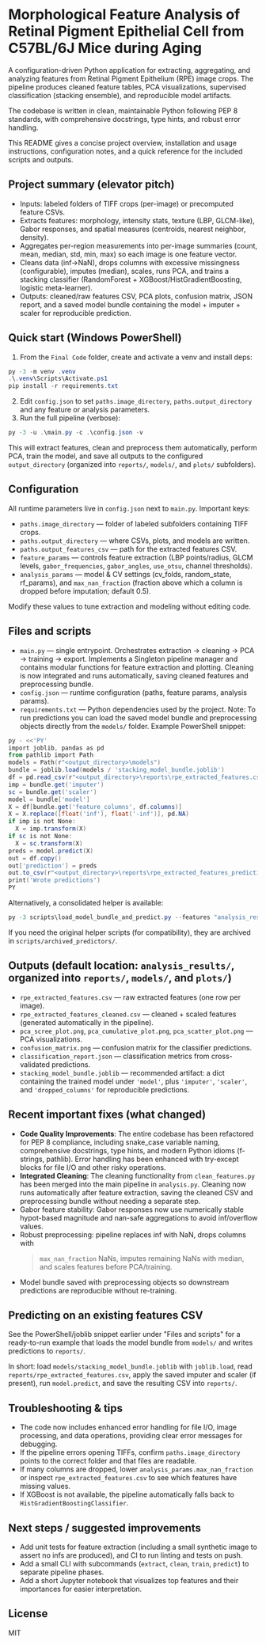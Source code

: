 # Morphological Feature Analysis of Retinal Pigment Epithelial Cell from C57BL/6J Mice during Aging

A configuration-driven Python application for extracting, aggregating, and
analyzing features from Retinal Pigment Epithelium (RPE) image crops. The
pipeline produces cleaned feature tables, PCA visualizations, supervised
classification (stacking ensemble), and reproducible model artifacts.

The codebase is written in clean, maintainable Python following PEP 8 standards,
with comprehensive docstrings, type hints, and robust error handling.

This README gives a concise project overview, installation and usage
instructions, configuration notes, and a quick reference for the included
scripts and outputs.

## Project summary (elevator pitch)

- Inputs: labeled folders of TIFF crops (per-image) or precomputed feature CSVs.
- Extracts features: morphology, intensity stats, texture (LBP,
  GLCM-like), Gabor responses, and spatial measures (centroids, nearest
  neighbor, density).
- Aggregates per-region measurements into per-image summaries (count, mean,
  median, std, min, max) so each image is one feature vector.
- Cleans data (inf→NaN), drops columns with excessive missingness (configurable),
  imputes (median), scales, runs PCA, and trains a stacking classifier
  (RandomForest + XGBoost/HistGradientBoosting, logistic meta-learner).
- Outputs: cleaned/raw features CSV, PCA plots, confusion matrix, JSON report,
  and a saved model bundle containing the model + imputer + scaler for
  reproducible prediction.

## Quick start (Windows PowerShell)

1. From the `Final Code` folder, create and activate a venv and install deps:

```powershell
py -3 -m venv .venv
.\.venv\Scripts\Activate.ps1
pip install -r requirements.txt
```

2. Edit `config.json` to set `paths.image_directory`, `paths.output_directory` and
   any feature or analysis parameters.
3. Run the full pipeline (verbose):

```powershell
py -3 -u .\main.py -c .\config.json -v
```

This will extract features, clean and preprocess them automatically, perform PCA, train the model, and save all outputs to the configured `output_directory` (organized into `reports/`, `models/`, and `plots/` subfolders).

## Configuration

All runtime parameters live in `config.json` next to `main.py`. Important keys:

- `paths.image_directory` — folder of labeled subfolders containing TIFF crops.
- `paths.output_directory` — where CSVs, plots, and models are written.
- `paths.output_features_csv` — path for the extracted features CSV.
- `feature_params` — controls feature extraction (LBP points/radius, GLCM
  levels, `gabor_frequencies`, `gabor_angles`, `use_otsu`, channel thresholds).
- `analysis_params` — model & CV settings (cv_folds, random_state, rf_params),
  and `max_nan_fraction` (fraction above which a column is dropped before
  imputation; default 0.5).

Modify these values to tune extraction and modeling without editing code.

## Files and scripts

- `main.py` — single entrypoint. Orchestrates extraction → cleaning → PCA →
  training → export. Implements a Singleton pipeline manager and contains
  modular functions for feature extraction and plotting. Cleaning is now
  integrated and runs automatically, saving cleaned features and preprocessing
  bundle.
- `config.json` — runtime configuration (paths, feature params, analysis params).
- `requirements.txt` — Python dependencies used by the project.
  Note: To run predictions you can load the saved model bundle and preprocessing objects directly from the `models/` folder. Example PowerShell snippet:

```powershell
py - <<'PY'
import joblib, pandas as pd
from pathlib import Path
models = Path(r"<output_directory>\models")
bundle = joblib.load(models / 'stacking_model_bundle.joblib')
df = pd.read_csv(r"<output_directory>\reports\rpe_extracted_features.csv")
imp = bundle.get('imputer')
sc = bundle.get('scaler')
model = bundle['model']
X = df[bundle.get('feature_columns', df.columns)]
X = X.replace([float('inf'), float('-inf')], pd.NA)
if imp is not None:
  X = imp.transform(X)
if sc is not None:
  X = sc.transform(X)
preds = model.predict(X)
out = df.copy()
out['prediction'] = preds
out.to_csv(r"<output_directory>\reports\rpe_extracted_features_predictions.csv", index=False)
print('Wrote predictions')
PY
```

Alternatively, a consolidated helper is available:

```powershell
py -3 scripts\load_model_bundle_and_predict.py --features "analysis_results\reports\rpe_extracted_features_cleaned.csv" --model "analysis_results\models\model.joblib" --force-legacy --analyze
```

If you need the original helper scripts (for compatibility), they are archived in `scripts/archived_predictors/`.

## Outputs (default location: `analysis_results/`, organized into `reports/`, `models/`, and `plots/`)

- `rpe_extracted_features.csv` — raw extracted features (one row per image).
- `rpe_extracted_features_cleaned.csv` — cleaned + scaled features (generated
  automatically in the pipeline).
- `pca_scree_plot.png`, `pca_cumulative_plot.png`, `pca_scatter_plot.png` — PCA
  visualizations.
- `confusion_matrix.png` — confusion matrix for the classifier predictions.
- `classification_report.json` — classification metrics from cross-validated
  predictions.
- `stacking_model_bundle.joblib` — recommended artifact: a dict containing the
  trained model under `'model'`, plus `'imputer'`, `'scaler'`, and
  `'dropped_columns'` for reproducible predictions.

## Recent important fixes (what changed)

- **Code Quality Improvements**: The entire codebase has been refactored for PEP 8 compliance, including snake_case variable naming, comprehensive docstrings, type hints, and modern Python idioms (f-strings, pathlib). Error handling has been enhanced with try-except blocks for file I/O and other risky operations.
- **Integrated Cleaning**: The cleaning functionality from `clean_features.py` has been merged into the main pipeline in `analysis.py`. Cleaning now runs automatically after feature extraction, saving the cleaned CSV and preprocessing bundle without needing a separate step.
- Gabor feature stability: Gabor responses now use numerically stable
  hypot-based magnitude and nan-safe aggregations to avoid inf/overflow values.
- Robust preprocessing: pipeline replaces inf with NaN, drops columns with
  > `max_nan_fraction` NaNs, imputes remaining NaNs with median, and scales
  > features before PCA/training.
- Model bundle saved with preprocessing objects so downstream predictions are
  reproducible without re-training.

## Predicting on an existing features CSV

See the PowerShell/joblib snippet earlier under "Files and scripts" for a ready-to-run example that loads the model bundle from `models/` and writes predictions to `reports/`.

In short: load `models/stacking_model_bundle.joblib` with `joblib.load`, read `reports/rpe_extracted_features.csv`, apply the saved imputer and scaler (if present), run `model.predict`, and save the resulting CSV into `reports/`.

## Troubleshooting & tips

- The code now includes enhanced error handling for file I/O, image processing, and data operations, providing clear error messages for debugging.
- If the pipeline errors opening TIFFs, confirm `paths.image_directory` points
  to the correct folder and that files are readable.
- If many columns are dropped, lower `analysis_params.max_nan_fraction` or
  inspect `rpe_extracted_features.csv` to see which features have missing
  values.
- If XGBoost is not available, the pipeline automatically falls back to
  `HistGradientBoostingClassifier`.

## Next steps / suggested improvements

- Add unit tests for feature extraction (including a small synthetic image to
  assert no infs are produced), and CI to run linting and tests on push.
- Add a small CLI with subcommands (`extract`, `clean`, `train`, `predict`) to
  separate pipeline phases.
- Add a short Jupyter notebook that visualizes top features and their importances
  for easier interpretation.

## License

MIT
